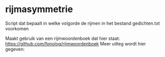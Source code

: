 # rijmasymmetrie
Script dat bepaalt in welke volgorde de rijmen in het bestand gedichten.txt voorkomen

Maakt gebruik van een rijmwoordenboek dat hier staat: https://github.com/fonolog/rijmwoordenboek
Meer uitleg wordt hier gegeven: 
